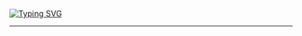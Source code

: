 [![Typing SVG](https://readme-typing-svg.demolab.com/?lines=Go+Touch+Grass)](https://git.io/typing-svg)

-------------------------------
